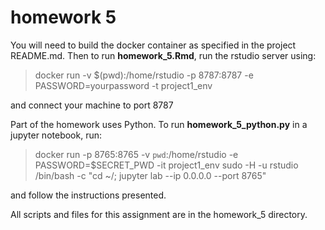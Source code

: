 homework 5
===========

You will need to build the docker container as specified in the project README.md. Then to run **homework_5.Rmd**, run the rstudio server using:
> docker run -v $(pwd):/home/rstudio -p 8787:8787 -e PASSWORD=yourpassword -t project1_env

and connect your machine to port 8787

Part of the homework uses Python. To run **homework_5_python.py** in a jupyter notebook,
run:
> docker run -p 8765:8765 -v `pwd`:/home/rstudio -e PASSWORD=$SECRET_PWD -it project1_env sudo -H -u rstudio /bin/bash -c "cd ~/; jupyter lab --ip 0.0.0.0 --port 8765"

and follow the instructions presented.

All scripts and files for this assignment are in the homework_5 directory.
